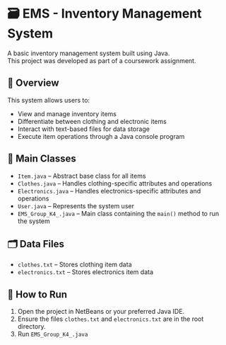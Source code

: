 # 🗃️ EMS - Inventory Management System

A basic inventory management system built using Java.  
This project was developed as part of a coursework assignment.

## 🧩 Overview
This system allows users to:
- View and manage inventory items
- Differentiate between clothing and electronic items
- Interact with text-based files for data storage
- Execute item operations through a Java console program

## 📁 Main Classes
- `Item.java` – Abstract base class for all items
- `Clothes.java` – Handles clothing-specific attributes and operations
- `Electronics.java` – Handles electronics-specific attributes and operations
- `User.java` – Represents the system user
- `EMS_Group_K4_.java` – Main class containing the `main()` method to run the system

## 🗂️ Data Files
- `clothes.txt` – Stores clothing item data
- `electronics.txt` – Stores electronics item data

## 🚀 How to Run
1. Open the project in NetBeans or your preferred Java IDE.
2. Ensure the files `clothes.txt` and `electronics.txt` are in the root directory.
3. Run `EMS_Group_K4_.java` 
